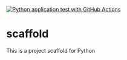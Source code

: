 [![Python application test with GitHub Actions](https://github.com/sh95dsh/scaffold/actions/workflows/main.yml/badge.svg)](https://github.com/sh95dsh/scaffold/actions/workflows/main.yml)

# scaffold
This is a project scaffold for Python

